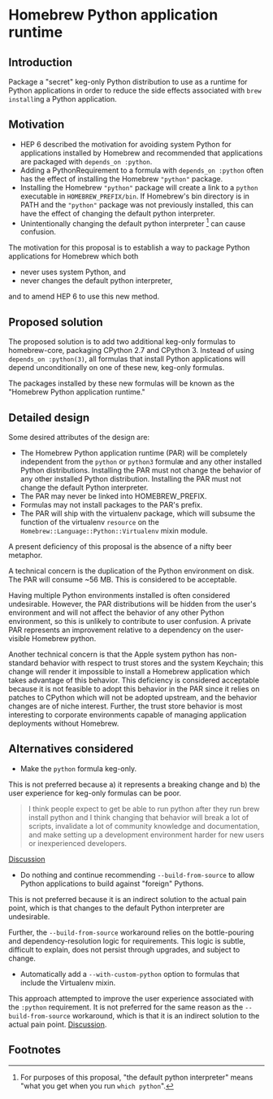 # Homebrew Python application runtime

## Introduction
Package a "secret" keg-only Python distribution to use as a runtime for Python applications in order to reduce the side effects associated with `brew install`ing a Python application.

## Motivation

* HEP 6 described the motivation for avoiding system Python for applications installed by Homebrew and recommended that applications are packaged with `depends_on :python`.
* Adding a PythonRequirement to a formula with `depends_on :python` often has the effect of installing the Homebrew `"python"` package.
* Installing the Homebrew `"python"` package will create a link to a `python` executable in `HOMEBREW_PREFIX/bin`. If Homebrew's bin directory is in PATH and the `"python"` package was not previously installed, this can have the effect of changing the default python interpreter.
* Unintentionally changing the default python interpreter [^default-interpreter] can cause confusion.

[^default-interpreter]: For purposes of this proposal, "the default python interpreter" means "what you get when you run `which python`".

The motivation for this proposal is to establish a way to package Python applications for Homebrew which both

* never uses system Python, and
* never changes the default python interpreter,

and to amend HEP 6 to use this new method.


## Proposed solution

The proposed solution is to add two additional keg-only formulas to homebrew-core, packaging CPython 2.7 and CPython 3. Instead of using `depends_on :python(3)`, all formulas that install Python applications will depend unconditionally on one of these new, keg-only formulas.

The packages installed by these new formulas will be known as the "Homebrew Python application runtime."

## Detailed design

Some desired attributes of the design are:

* The Homebrew Python application runtime (PAR) will be completely independent from the `python` or `python3` formulæ and any other installed Python distributions. Installing the PAR must not change the behavior of any other installed Python distribution. Installing the PAR must not change the default Python interpreter.
* The PAR may never be linked into HOMEBREW_PREFIX.
* Formulas may not install packages to the PAR's prefix.
* The PAR will ship with the virtualenv package, which will subsume the function of the virtualenv `resource` on the `Homebrew::Language::Python::Virtualenv` mixin module.

A present deficiency of this proposal is the absence of a nifty beer metaphor.

A technical concern is the duplication of the Python environment on disk. The PAR will consume ~56 MB. This is considered to be acceptable.

Having multiple Python environments installed is often considered undesirable. However, the PAR distributions will be hidden from the user's environment and will not affect the behavior of any other Python environment, so this is unlikely to contribute to user confusion. A private PAR represents an improvement relative to a dependency on the user-visible Homebrew python.

Another technical concern is that the Apple system python has non-standard behavior with respect to trust stores and the system Keychain; this change will render it impossible to install a Homebrew application which takes advantage of this behavior. This deficiency is considered acceptable because it is not feasible to adopt this behavior in the PAR since it relies on patches to CPython which will not be adopted upstream, and the behavior changes are of niche interest. Further, the trust store behavior is most interesting to corporate environments capable of managing application deployments without Homebrew.

## Alternatives considered

* Make the `python` formula keg-only.


This is not preferred because a) it represents a breaking change and b) the user experience for keg-only formulas can be poor.

> I think people expect to get be able to run python after they run brew install python and I think changing that behavior will break a lot of scripts, invalidate a lot of community knowledge and documentation, and make setting up a development environment harder for new users or inexperienced developers.

[Discussion](https://github.com/Homebrew/brew/pull/1471#issuecomment-259648928)

* Do nothing and continue recommending `--build-from-source` to allow Python applications to build against "foreign" Pythons.

This is not preferred because it is an indirect solution to the actual pain point, which is that changes to the default Python interpreter are undesirable.

Further, the `--build-from-source` workaround relies on the bottle-pouring and dependency-resolution logic for requirements. This logic is subtle, difficult to explain, does not persist through upgrades, and subject to change.

* Automatically add a `--with-custom-python` option to formulas that include the Virtualenv mixin.

This approach attempted to improve the user experience associated with the `:python` requirement. It is not preferred for the same reason as the `--build-from-source` workaround, which is that it is an indirect solution to the actual pain point. [Discussion](https://github.com/Homebrew/brew/pull/1471).


## Footnotes
